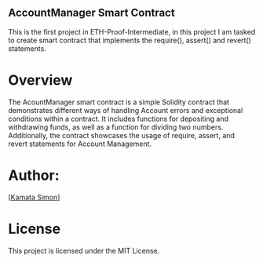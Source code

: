 ## AccountManager Smart Contract

This is the first project in ETH-Proof-Intermediate, in this project I am tasked to create smart contract that implements the require(), assert() and revert() statements.
# Overview

The AcountManager smart contract is a simple Solidity contract that demonstrates different ways of handling Account errors and exceptional conditions within a contract. It includes functions for depositing and withdrawing funds, as well as a function for dividing two numbers. Additionally, the contract showcases the usage of require, assert, and revert statements for Account Management.
# Author:
[[Kamata Simon](https://github.com/kamatasimon)] 

# License
This project is licensed under the MIT License.
